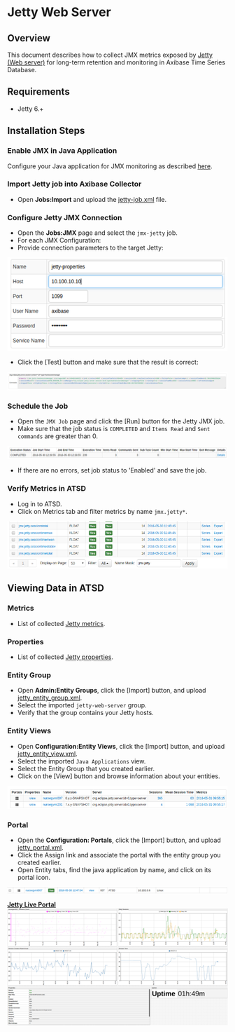 # Jetty Web Server

## Overview

This document describes how to collect JMX metrics exposed by [Jetty (Web server)](http://www.eclipse.org/jetty/) for long-term retention and monitoring in Axibase Time Series Database.

## Requirements

* Jetty 6.+

## Installation Steps

### Enable JMX in Java Application

Configure your Java application for JMX monitoring as described [here](../../jmx.md).

### Import Jetty job into Axibase Collector

* Open **Jobs:Import** and upload the [jetty-job.xml](configs/jetty_job.xml) file.

### Configure Jetty JMX Connection

* Open the **Jobs:JMX** page and select the `jmx-jetty` job.
* For each JMX Configuration:
* Provide connection parameters to the target Jetty:

![](./images/jetty_jmx_configuration.png)

* Click the [Test] button and make sure that the result is correct:

![](./images/jetty_test_jmx_configuration.png)

### Schedule the Job

* Open the `JMX Job` page and click the [Run] button for the Jetty JMX job.
* Make sure that the job status is `COMPLETED` and `Items Read` and `Sent commands` are greater than 0.

![](./images/test_run.png)

* If there are no errors, set job status to 'Enabled' and save the job.

### Verify Metrics in ATSD

* Log in to ATSD.
* Click on Metrics tab and filter metrics by name `jmx.jetty*`.

![](./images/jetty_metrics.png)

## Viewing Data in ATSD

### Metrics

* List of collected [Jetty metrics](metric-list.md).

### Properties

* List of collected [Jetty properties](properties-list.md).

### Entity Group

* Open **Admin:Entity Groups**, click the [Import] button, and upload  [jetty_entity_group.xml](configs/jetty_entity_group.xml).
* Select the imported `jetty-web-server` group.
* Verify that the group contains your Jetty hosts.

### Entity Views

* Open **Configuration:Entity Views**, click the [Import] button, and upload  [jetty_entity_view.xml](configs/jetty_entity_view.xml).
* Select the imported `Java Applications` view.
* Select the Entity Group that you created earlier.
* Click on the [View] button and browse information about your entities.

![](./images/jetty_entity_view.png)

### Portal

* Open the **Configuration: Portals**, click the [Import] button, and upload [jetty_portal.xml](configs/jetty_portal.xml).
* Click the Assign link and associate the portal with the entity group you created earlier.
* Open Entity tabs, find the java application by name, and click on its portal icon.

![](./images/jetty_portal_icon.png)

[**Jetty Live Portal**](http://apps.axibase.com/chartlab/4bcd2299)
![](./images/jetty_portal.png)
